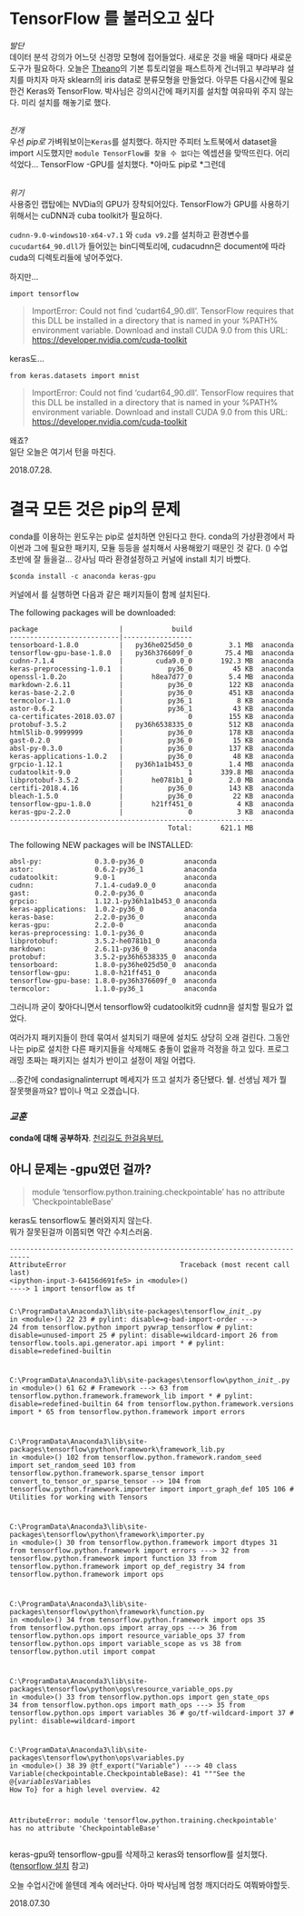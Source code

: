 <h1 id="tensorflow-를-불러오고-싶다">TensorFlow 를 불러오고 싶다</h1>
<p><em>발단</em><br>
데이터 분석 강의가 어느덧 신경망 모형에 접어들었다. 새로운 것을 배울 때마다 새로운 도구가 필요하다. 오늘은 <a href="http://deeplearning.net/software/theano/tutorial/index.html">Theano</a>의 기본 튜토리얼을 패스트하게 건너뛰고 부랴부랴 설치를 마치자 마자 sklearn의 iris data로 분류모형을 만들었다. 아무튼 다음시간에 필요한건 Keras와 TensorFlow. 박사님은 강의시간에 패키지를 설치할 여유따위 주지 않는다. 미리 설치를 해놓기로 했다.</p>
<h2 id="section"></h2>
<p><em>전개</em><br>
우선 <em>pip로</em> 가벼워보이는<code>Keras</code>를 설치했다. 하지만 주피터 노트북에서  dataset을 import 시도했지만 <code>module TensorFlow를 찾을 수 없다</code>는 엑셉션을 맞딱뜨린다. 어리석었다… TensorFlow -GPU를 설치했다. *아마도 pip로 *그런데</p>
<h2 id="section-1"></h2>
<p><em>위기</em><br>
사용중인 랩탑에는 NVDia의 GPU가 장착되어있다. TensorFlow가 GPU를 사용하기 위해서는 cuDNN과 cuba toolkit가 필요하다.</p>
<p><code>cudnn-9.0-windows10-x64-v7.1</code> 와  <code>cuda v9.2</code>를 설치하고 환경변수를 <code>cucudart64_90.dll</code>가 들어있는 bin디렉토리에, cudacudnn은 document에 따라 cuda의 디렉토리들에 넣어주었다.</p>
<p>하지만…</p>
<pre><code>import tensorflow 
</code></pre>
<blockquote>
<p>ImportError: Could not find ‘cudart64_90.dll’. TensorFlow requires that this DLL be installed in a directory that is named in your %PATH% environment variable. Download and install CUDA 9.0 from this URL: <a href="https://developer.nvidia.com/cuda-toolkit">https://developer.nvidia.com/cuda-toolkit</a></p>
</blockquote>
<p>keras도…</p>
<pre><code>from keras.datasets import mnist
</code></pre>
<blockquote>
<p>ImportError: Could not find ‘cudart64_90.dll’. TensorFlow requires that this DLL be installed in a directory that is named in your %PATH% environment variable. Download and install CUDA 9.0 from this URL: <a href="https://developer.nvidia.com/cuda-toolkit">https://developer.nvidia.com/cuda-toolkit</a></p>
</blockquote>
<p>왜죠?<br>
일단 오늘은 여기서 턴을 마친다.</p>
<p>2018.07.28.</p>
<h1 id="결국-모든-것은-pip의-문제">결국 모든 것은 pip의 문제</h1>
<p>conda를 이용하는 윈도우는 pip로 설치하면 안된다고 한다. conda의 가상환경에서 파이썬과 그에 필요한 패키지, 모듈 등등을 설치해서 사용해왔기 때문인 것 같다. () 수업 초반에 잘 들을걸… 강사님 따라 환경설정하고 커널에 install 치기 바빴다.</p>
<pre><code>$conda install -c anaconda keras-gpu
</code></pre>
<p>커널에서 를 실행하면 다음과 같은 패키지들이 함께 설치된다.</p>
<p>The following packages will be downloaded:</p>
<pre><code>package                    |            build
---------------------------|-----------------
tensorboard-1.8.0          |   py36he025d50_0         3.1 MB  anaconda
tensorflow-gpu-base-1.8.0  |   py36h376609f_0        75.4 MB  anaconda
cudnn-7.1.4                |        cuda9.0_0       192.3 MB  anaconda
keras-preprocessing-1.0.1  |           py36_0          45 KB  anaconda
openssl-1.0.2o             |       h8ea7d77_0         5.4 MB  anaconda
markdown-2.6.11            |           py36_0         122 KB  anaconda
keras-base-2.2.0           |           py36_0         451 KB  anaconda
termcolor-1.1.0            |           py36_1           8 KB  anaconda
astor-0.6.2                |           py36_1          43 KB  anaconda
ca-certificates-2018.03.07 |                0         155 KB  anaconda
protobuf-3.5.2             |   py36h6538335_0         512 KB  anaconda
html5lib-0.9999999         |           py36_0         178 KB  anaconda
gast-0.2.0                 |           py36_0          15 KB  anaconda
absl-py-0.3.0              |           py36_0         137 KB  anaconda
keras-applications-1.0.2   |           py36_0          48 KB  anaconda
grpcio-1.12.1              |   py36h1a1b453_0         1.4 MB  anaconda
cudatoolkit-9.0            |                1       339.8 MB  anaconda
libprotobuf-3.5.2          |       he0781b1_0         2.0 MB  anaconda
certifi-2018.4.16          |           py36_0         143 KB  anaconda
bleach-1.5.0               |           py36_0          22 KB  anaconda
tensorflow-gpu-1.8.0       |       h21ff451_0           4 KB  anaconda
keras-gpu-2.2.0            |                0           3 KB  anaconda
------------------------------------------------------------
                                       Total:       621.1 MB
</code></pre>
<p>The following NEW packages will be INSTALLED:</p>
<pre><code>absl-py:             0.3.0-py36_0          anaconda
astor:               0.6.2-py36_1          anaconda
cudatoolkit:         9.0-1                 anaconda
cudnn:               7.1.4-cuda9.0_0       anaconda
gast:                0.2.0-py36_0          anaconda
grpcio:              1.12.1-py36h1a1b453_0 anaconda
keras-applications:  1.0.2-py36_0          anaconda
keras-base:          2.2.0-py36_0          anaconda
keras-gpu:           2.2.0-0               anaconda
keras-preprocessing: 1.0.1-py36_0          anaconda
libprotobuf:         3.5.2-he0781b1_0      anaconda
markdown:            2.6.11-py36_0         anaconda
protobuf:            3.5.2-py36h6538335_0  anaconda
tensorboard:         1.8.0-py36he025d50_0  anaconda
tensorflow-gpu:      1.8.0-h21ff451_0      anaconda
tensorflow-gpu-base: 1.8.0-py36h376609f_0  anaconda
termcolor:           1.1.0-py36_1          anaconda
</code></pre>
<p>그러니까 굳이 찾아다니면서 tensorflow와 cudatoolkit와 cudnn을 설치할 필요가 없었다.</p>
<p>여러가지 패키지들이 한데 묶여서 설치되기 때문에 설치도 상당히 오래 걸린다. 그동안 나는 pip로 설치한 다른 패키지들을 삭제해도 충돌이 없을까 걱정을 하고 있다. 프로그래밍 초짜는 패키지는 설치가 반이고 설정이 제일 어렵다.</p>
<p>…중간에 condasignalinterrupt 메세지가 뜨고 설치가 중단됐다. 쉩. 선생님 제가 뭘 잘못햇을까요? 밥이나 먹고 오겠습니다.</p>
<h3 id="교훈"><em>교훈</em></h3>
<p><strong>conda에 대해 공부하자</strong>. <a href="https://hashcode.co.kr/questions/3873/conda%EC%99%80-pip%EC%9D%98-%EC%B0%A8%EC%9D%B4%EA%B0%80-%EB%AC%B4%EC%97%87%EC%9D%B8%EA%B0%80%EC%9A%94">천리길도 한걸음부터.</a></p>
<h2 id="아니-문제는--gpu였던-걸까">아니 문제는 -gpu였던 걸까?</h2>
<blockquote>
<p>module ‘tensorflow.python.training.checkpointable’ has no attribute<br>
’CheckpointableBase’</p>
</blockquote>
<p>keras도 tensorflow도 불러와지지 않는다.<br>
뭐가 잘못된걸까 이쯤되면 약간 수치스러움.</p>
<pre><code>---------------------------------------------------------------------------
AttributeError                            Traceback (most recent call last)
&lt;ipython-input-3-64156d691fe5&gt; in &lt;module&gt;()
----&gt; 1 import tensorflow as tf

C:\ProgramData\Anaconda3\lib\site-packages\tensorflow\__init__.py in &lt;module&gt;()
     22 
     23 # pylint: disable=g-bad-import-order
---&gt; 24 from tensorflow.python import pywrap_tensorflow  # pylint: disable=unused-import
     25 # pylint: disable=wildcard-import
     26 from tensorflow.tools.api.generator.api import *  # pylint: disable=redefined-builtin

C:\ProgramData\Anaconda3\lib\site-packages\tensorflow\python\__init__.py in &lt;module&gt;()
     61 
     62 # Framework
---&gt; 63 from tensorflow.python.framework.framework_lib import *  # pylint: disable=redefined-builtin
     64 from tensorflow.python.framework.versions import *
     65 from tensorflow.python.framework import errors

C:\ProgramData\Anaconda3\lib\site-packages\tensorflow\python\framework\framework_lib.py in &lt;module&gt;()
    102 from tensorflow.python.framework.random_seed import set_random_seed
    103 from tensorflow.python.framework.sparse_tensor import convert_to_tensor_or_sparse_tensor
--&gt; 104 from tensorflow.python.framework.importer import import_graph_def
    105 
    106 # Utilities for working with Tensors

C:\ProgramData\Anaconda3\lib\site-packages\tensorflow\python\framework\importer.py in &lt;module&gt;()
     30 from tensorflow.python.framework import dtypes
     31 from tensorflow.python.framework import errors
---&gt; 32 from tensorflow.python.framework import function
     33 from tensorflow.python.framework import op_def_registry
     34 from tensorflow.python.framework import ops

C:\ProgramData\Anaconda3\lib\site-packages\tensorflow\python\framework\function.py in &lt;module&gt;()
     34 from tensorflow.python.framework import ops
     35 from tensorflow.python.ops import array_ops
---&gt; 36 from tensorflow.python.ops import resource_variable_ops
     37 from tensorflow.python.ops import variable_scope as vs
     38 from tensorflow.python.util import compat

C:\ProgramData\Anaconda3\lib\site-packages\tensorflow\python\ops\resource_variable_ops.py in &lt;module&gt;()
     33 from tensorflow.python.ops import gen_state_ops
     34 from tensorflow.python.ops import math_ops
---&gt; 35 from tensorflow.python.ops import variables
     36 # go/tf-wildcard-import
     37 # pylint: disable=wildcard-import

C:\ProgramData\Anaconda3\lib\site-packages\tensorflow\python\ops\variables.py in &lt;module&gt;()
     38 
     39 @tf_export("Variable")
---&gt; 40 class Variable(checkpointable.CheckpointableBase):
     41   """See the @{$variables$Variables How To} for a high level overview.
     42 

AttributeError: module 'tensorflow.python.training.checkpointable' has no attribute 'CheckpointableBase'
</code></pre>
<p>keras-gpu와 tensorflow-gpu를 삭제하고 keras와 tensorflow를 설치했다.<br>
(<a href="https://stackoverflow.com/questions/51390692/attributeerror-module-tensorflow-python-training-checkpointable-has-no-attrib">tensorflow 설치</a> 참고)</p>
<p>오늘 수업시간에 쓸텐데 계속 에러난다. 아마 박사님께 엄청 깨지더라도 여쭤봐야할듯.</p>
<p>2018.07.30</p>

